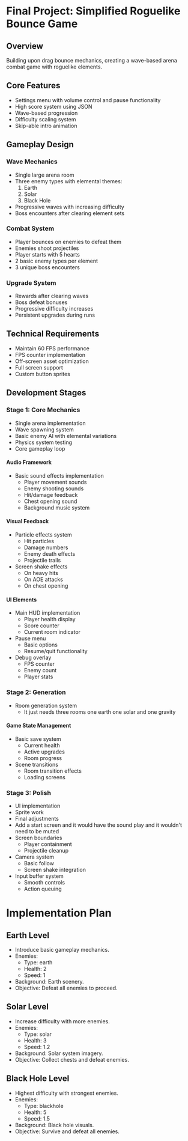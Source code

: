# Final Project: Simplified Roguelike Bounce Game

## Overview
Building upon drag bounce mechanics, creating a wave-based arena combat game with roguelike elements.

## Core Features
- Settings menu with volume control and pause functionality
- High score system using JSON
- Wave-based progression
- Difficulty scaling system
- Skip-able intro animation

## Gameplay Design
### Wave Mechanics
- Single large arena room
- Three enemy types with elemental themes:
    1. Earth
    2. Solar
    3. Black Hole
- Progressive waves with increasing difficulty
- Boss encounters after clearing element sets

### Combat System
- Player bounces on enemies to defeat them
- Enemies shoot projectiles
- Player starts with 5 hearts
- 2 basic enemy types per element
- 3 unique boss encounters

### Upgrade System
- Rewards after clearing waves
- Boss defeat bonuses
- Progressive difficulty increases
- Persistent upgrades during runs

## Technical Requirements
- Maintain 60 FPS performance
- FPS counter implementation
- Off-screen asset optimization
- Full screen support
- Custom button sprites

## Development Stages
### Stage 1: Core Mechanics
- Single arena implementation
- Wave spawning system
- Basic enemy AI with elemental variations
- Physics system testing
- Core gameplay loop

#### Audio Framework
- Basic sound effects implementation
    - Player movement sounds
    - Enemy shooting sounds
    - Hit/damage feedback
    - Chest opening sound
    - Background music system

#### Visual Feedback
- Particle effects system
    - Hit particles
    - Damage numbers
    - Enemy death effects
    - Projectile trails
- Screen shake effects
    - On heavy hits
    - On AOE attacks
    - On chest opening

#### UI Elements
- Main HUD implementation
    - Player health display
    - Score counter
    - Current room indicator
- Pause menu
    - Basic options
    - Resume/quit functionality
- Debug overlay
    - FPS counter
    - Enemy count
    - Player stats

### Stage 2: Generation
- Room generation system
    - It just needs three rooms one earth one solar and one gravity
#### Game State Management
- Basic save system
    - Current health
    - Active upgrades
    - Room progress
- Scene transitions
    - Room transition effects
    - Loading screens

### Stage 3: Polish
- UI implementation
- Sprite work
- Final adjustments
- Add a start screen and it would have the sound play and it wouldn't need to be muted
- Screen boundaries
    - Player containment
    - Projectile cleanup
- Camera system
    - Basic follow
    - Screen shake integration
- Input buffer system
    - Smooth controls
    - Action queuing

# Implementation Plan

## Earth Level
- Introduce basic gameplay mechanics.
- Enemies:
  - Type: earth
  - Health: 2
  - Speed: 1
- Background: Earth scenery.
- Objective: Defeat all enemies to proceed.

## Solar Level
- Increase difficulty with more enemies.
- Enemies:
  - Type: solar
  - Health: 3
  - Speed: 1.2
- Background: Solar system imagery.
- Objective: Collect chests and defeat enemies.

## Black Hole Level
- Highest difficulty with strongest enemies.
- Enemies:
  - Type: blackhole
  - Health: 5
  - Speed: 1.5
- Background: Black hole visuals.
- Objective: Survive and defeat all enemies.